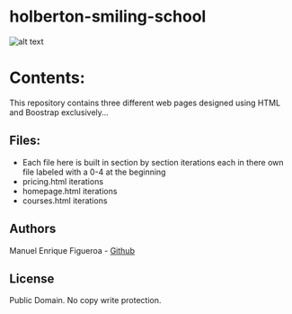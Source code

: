 # holberton-smiling-school
![alt text](https://external-content.duckduckgo.com/iu/?u=https%3A%2F%2Fwww.holbertonschool.com%2Fholberton-logo-simple.png&f=1&nofb=1)

# Contents:
This repository contains three different web pages designed using HTML and Boostrap exclusively...

## Files:
* Each file here is built in section by section iterations each in there own file labeled with a 0-4 at the beginning
* pricing.html iterations
* homepage.html iterations
* courses.html iterations  

## Authors
Manuel Enrique Figueroa - [Github](https://github.com/FicusCarica308)

## License
Public Domain. No copy write protection.

